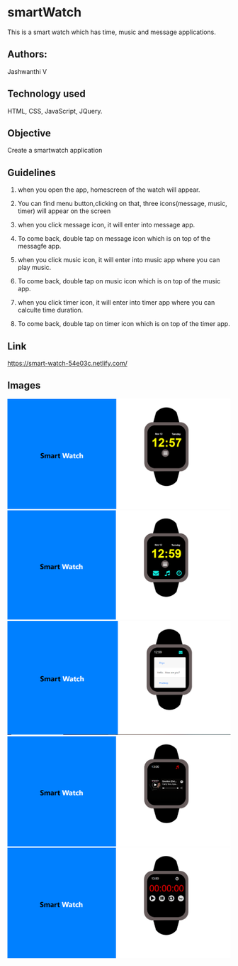 # smartWatch
This is a smart watch which has time, music and message applications.

## Authors:
Jashwanthi V

## Technology used
HTML, CSS, JavaScript, JQuery.

## Objective
Create a smartwatch application

## Guidelines

1. when you open the app, homescreen of the watch will appear.

2. You can find menu button,clicking on that, three icons(message, music, timer) will appear on the screen

3. when you click message icon, it will enter into message app.

4. To come back, double tap on message icon which is on top of the messagfe app. 

5. when you click music icon, it will enter into music app where you can play music.

6. To come back, double tap on music icon which is on top of the music app. 

7. when you click timer icon, it will enter into timer app where you can calculte time duration.

8. To come back, double tap on timer icon which is on top of the timer app.

## Link
https://smart-watch-54e03c.netlify.com/

## Images
![home](images/Homescreen.PNG)
![menu](images/menu.PNG)
![messages](images/messages.PNG)
![music](images/music.PNG)
![timer](images/timer.PNG)
